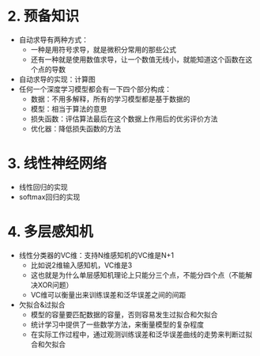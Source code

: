 # 2. 预备知识
- 自动求导有两种方式：
  - 一种是用符号求导，就是微积分常用的那些公式
  - 还有一种就是使用数值求导，让一个数值无线小，就能知道这个函数在这个点的导数
- 自动求导的实现：计算图
- 任何一个深度学习模型都会有一下四个部分构成：
  - 数据：不用多解释，所有的学习模型都是基于数据的
  - 模型：相当于算法的意思
  - 损失函数：评估算法最后在这个数据上作用后的优劣评价方法
  - 优化器：降低损失函数的方法
# 3. 线性神经网络
  - 线性回归的实现
  - softmax回归的实现
# 4. 多层感知机
  - 线性分类器的VC维：支持N维感知机的VC维是N+1
    - 比如说2维输入感知机，VC维是3
    - 这也就是为什么单层感知机理论上只能分三个点，不能分四个点（不能解决XOR问题）
    - VC维可以衡量出来训练误差和泛华误差之间的间距
  - 欠拟合&过拟合
    - 模型的容量要匹配数据的容量，否则容易发生过拟合和欠拟合
    - 统计学习中提供了一些数学方法，来衡量模型的复杂程度
    - 在实际工作过程中，通过观测训练误差和泛华误差曲线的走势来判断过拟合和欠拟合